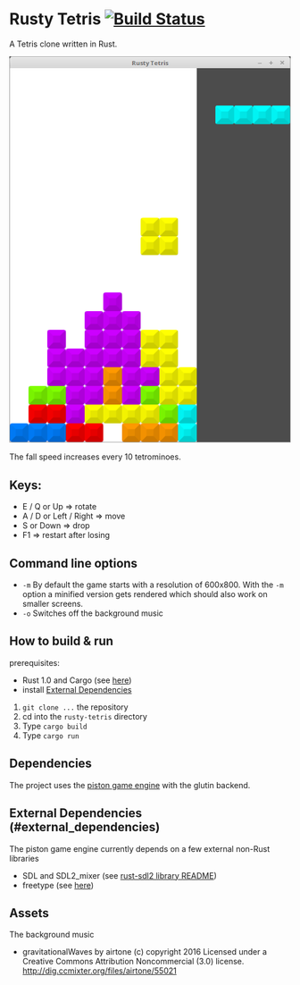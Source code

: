 # Rusty Tetris [![Build Status](https://travis-ci.org/PistonDevelopers/rusty-tetris.svg?branch=master)](https://travis-ci.org/PistonDevelopers/rusty-tetris)


A Tetris clone written in Rust.

![screenshot](rustytetris.png?raw=true)


The fall speed increases every 10 tetrominoes.

## Keys:
- E / Q or Up => rotate
- A / D or Left / Right => move
- S or Down => drop
- F1 => restart after losing

## Command line options
- `-m` By default the game starts with a resolution of 600x800. With the `-m` option a minified version gets rendered which should also work on smaller screens. 
- `-o` Switches off the background music

## How to build & run

prerequisites:
- Rust 1.0 and Cargo (see [here](http://www.rust-lang.org/install.html))
- install [External Dependencies](#external_dependencies)

1. `git clone ...` the repository
2. cd into the `rusty-tetris` directory
3. Type `cargo build`
4. Type `cargo run`

## Dependencies

The project uses the [piston game engine](https://github.com/PistonDevelopers/piston) with the glutin backend.

## External Dependencies (#external_dependencies)

The piston game engine currently depends on a few external non-Rust libraries
- SDL and SDL2_mixer (see [rust-sdl2 library README](https://github.com/AngryLawyer/rust-sdl2#requirements))
- freetype (see [here](https://github.com/PistonDevelopers/Piston-Tutorials/tree/master/getting-started#installing-dependencies))

## Assets
The background music
- gravitationalWaves by airtone (c) copyright 2016 Licensed under a Creative Commons Attribution Noncommercial  (3.0) license. http://dig.ccmixter.org/files/airtone/55021 


